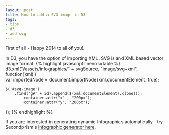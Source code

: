 ```yaml
--- 
layout: post
title: How to add a SVG image in D3
tags: 
- tips
- d3 
- add svg
---
```


First of all - Happy 2014 to all of you!.

In D3, you have the option of importing XML. SVG is and XML based vector image format.
{% highlight javascript linenos=table %}
d3.xml("/assets/infographics/" 
       + svgSource, 
"image/svg+xml", 
function(xml) {			
 var importedNode = document.importNode(xml.documentElement, true);
	
	$('#svg-image')
        .find('g#' + id).append($(xml.documentElement).clone());
			container.attr("x" , "200px");
			container.attr("y", "200px");
 });
{% endhighlight %}

If you are interested in generating dynamic Infographics automatically - try Secondprism's 
[Infographic generator here](http://app.secondprism.com/assets/product/infographic_for_dashboard.html).
